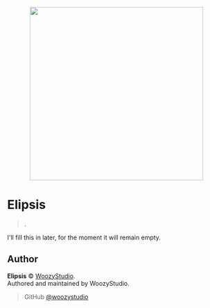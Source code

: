 <p align="center">
  <!--
  <img width="400" src="https://github.com/woozystudio/elipsis/assets/97055575/85af4fc3-d3a5-472d-9e39-072c034911f4">
  -->
  <img width="400" src="https://github.com/woozystudio/elipsis/assets/97055575/2ae2444a-3d21-4836-b54d-8d8ce009284e">
</p>

# Elipsis

> .

I'll fill this in later, for the moment it will remain empty.

## Author

**Elipsis** © [WoozyStudio](https://woozystudio.com/).  
Authored and maintained by WoozyStudio.

> GitHub [@woozystudio](https://github.com/woozystudio)

